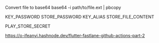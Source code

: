 Convert file to base64
base64 -i path/to/file.ext | pbcopy

KEY_PASSWORD
STORE_PASSWORD
KEY_ALIAS
STORE_FILE_CONTENT

PLAY_STORE_SECRET

https://o-ifeanyi.hashnode.dev/flutter-fastlane-github-actions-part-2